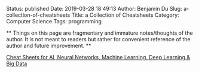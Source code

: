 Status: published
Date: 2019-03-28 18:49:13
Author: Benjamin Du
Slug: a-collection-of-cheatsheets
Title: a Collection of Cheatsheets
Category: Computer Science
Tags: programming

**
Things on this page are fragmentary and immature notes/thoughts of the author.
It is not meant to readers but rather for convenient reference of the author and future improvement.
**


[Cheat Sheets for AI, Neural Networks, Machine Learning, Deep Learning & Big Data](https://becominghuman.ai/cheat-sheets-for-ai-neural-networks-machine-learning-deep-learning-big-data-678c51b4b463)

